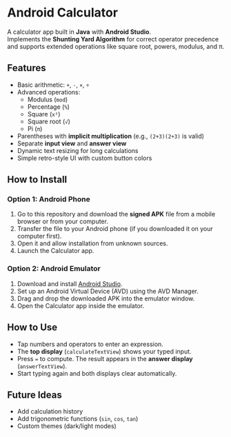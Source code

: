 # Android Calculator

A calculator app built in **Java** with **Android Studio**.  
Implements the **Shunting Yard Algorithm** for correct operator precedence and supports extended operations like square root, powers, modulus, and π.

## Features
- Basic arithmetic: `+`, `-`, `×`, `÷`
- Advanced operations:
    - Modulus (`mod`)
    - Percentage (`%`)
    - Square (`x²`)
    - Square root (`√`)
    - Pi (`π`)
- Parentheses with **implicit multiplication** (e.g., `(2+3)(2+3)` is valid)
- Separate **input view** and **answer view**
- Dynamic text resizing for long calculations
- Simple retro-style UI with custom button colors

## How to Install
### Option 1: Android Phone
1. Go to this repository and download the **signed APK** file from a mobile browser or from your computer.
2. Transfer the file to your Android phone (if you downloaded it on your computer first).
3. Open it and allow installation from unknown sources.
4. Launch the Calculator app.

### Option 2: Android Emulator
1. Download and install [Android Studio](https://developer.android.com/studio).
2. Set up an Android Virtual Device (AVD) using the AVD Manager.
3. Drag and drop the downloaded APK into the emulator window.
4. Open the Calculator app inside the emulator.

## How to Use
- Tap numbers and operators to enter an expression.
- The **top display** (`calculateTextView`) shows your typed input.
- Press `=` to compute. The result appears in the **answer display** (`answerTextView`).
- Start typing again and both displays clear automatically.

## Future Ideas
- Add calculation history
- Add trigonometric functions (`sin`, `cos`, `tan`)
- Custom themes (dark/light modes)


